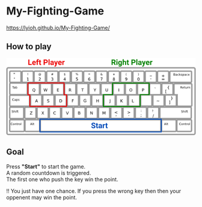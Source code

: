 # My-Fighting-Game

https://lyioh.github.io/My-Fighting-Game/

## How to play

![Keyboard Configuration](https://github.com/Lyioh/My-Fighting-Game/blob/master/images/keyboard.png "Keyboard Configuration")

## Goal
Press **"Start"** to start the game.  
A random countdown is triggered.  
The first one who push the key win the point.

!! You just have one chance. If you press the wrong key then then your oppenent may win the point.

